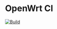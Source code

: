 # OpenWrt CI

[![Build](https://github.com/openwrt-dev/ci/workflows/Build/badge.svg)](https://github.com/openwrt-dev/ci/actions)
